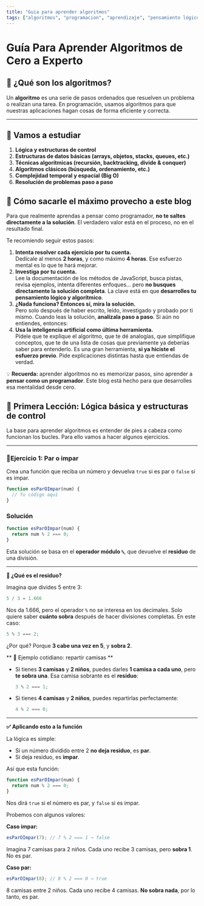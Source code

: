 ```yaml
---
title: "Guia para aprender algoritmos"
tags: ["algoritmos", "programacion", "aprendizaje", "pensamiento lógico"]
---
```


# Guía Para Aprender Algoritmos de Cero a Experto

## 📘 ¿Qué son los algoritmos?

Un **algoritmo** es una serie de pasos ordenados que resuelven un problema o realizan una tarea. En programación, usamos algoritmos para que nuestras aplicaciones hagan cosas de forma eficiente y correcta.


---

## 🧱 Vamos a estudiar

1. **Lógica y estructuras de control**
2. **Estructuras de datos básicas (arrays, objetos, stacks, queues, etc.)**
3. **Técnicas algorítmicas (recursión, backtracking, divide & conquer)**
4. **Algoritmos clásicos (búsqueda, ordenamiento, etc.)**
5. **Complejidad temporal y espacial (Big O)**
6. **Resolución de problemas paso a paso**

## 🧠 Cómo sacarle el máximo provecho a este blog

Para que realmente aprendas a pensar como programador, **no te saltes directamente a la solución**. El verdadero valor está en el proceso, no en el resultado final.

Te recomiendo seguir estos pasos:

1. **Intenta resolver cada ejercicio por tu cuenta.**  
   Dedícale al menos **2 horas**, y como máximo **4 horas**. Ese esfuerzo mental es lo que te hará mejorar.
2. **Investiga por tu cuenta.**  
   Lee la documentación de los métodos de JavaScript, busca pistas, revisa ejemplos, intenta diferentes enfoques... pero **no busques directamente la solución completa**. La clave está en que **desarrolles tu pensamiento lógico y algorítmico**.
3. **¿Nada funciona? Entonces sí, mira la solución.**  
   Pero solo después de haber escrito, leído, investigado y probado por ti mismo. Cuando leas la solución, **analízala paso a paso**. Si aún no entiendes, entonces:
4. **Usa la inteligencia artificial como última herramienta.**  
   Pídele que te explique el algoritmo, que te dé analogías, que simplifique conceptos, que te de una lista de cosas que previamente ya deberías saber para entenderlo. Es una gran herramienta, **si ya hiciste el esfuerzo previo**. Pide explicaciones distintas hasta que entiendas de verdad.

💡 **Recuerda:** aprender algoritmos no es memorizar pasos, sino aprender a **pensar como un programador**. Este blog está hecho para que desarrolles esa mentalidad desde cero.

## 🧭 Primera Lección: Lógica básica y estructuras de control

La base para aprender algoritmos es entender de pies a cabeza como funcionan los bucles. Para ello vamos a hacer algunos ejercicios.

---

### 🔸Ejercicio 1: Par o impar

Crea una función que reciba un número y devuelva `true` si es par o `false` si es impar.

```js
function esParOImpar(num) {
  // Tu código aquí
}
```

### Solución

```js
function esParOImpar(num) {
  return num % 2 === 0;
}
```

Esta solución se basa en el **operador módulo `%`**, que devuelve el **residuo** de una división.

---

**📘 ¿Qué es el residuo?**

Imagina que divides 5 entre 3:

```js
5 / 3 = 1.666
```

Nos da 1.666, pero el operador `%` no se interesa en los decimales. Solo quiere saber **cuánto sobra** después de hacer divisiones completas. En este caso:

```js
5 % 3 === 2;
```

¿Por qué? Porque **3 cabe una vez en 5**, y **sobra 2**.

** 👕 Ejemplo cotidiano: repartir camisas **

- Si tienes **3 camisas** y **2 niños**, puedes darles **1 camisa a cada uno**, pero **te sobra una**. Esa camisa sobrante es el **residuo**:
  ```js
  3 % 2 === 1;
  ```
- Si tienes **4 camisas** y **2 niños**, puedes repartirlas perfectamente:
  ```js
  4 % 2 === 0;
  ```

---

**✅ Aplicando esto a la función**

La lógica es simple:

- Si un número dividido entre 2 **no deja residuo**, es **par**.
- Si deja residuo, es **impar**.

Así que esta función:

```js
function esParOImpar(num) {
  return num % 2 === 0;
}
```

Nos dirá `true` si el número es par, y `false` si es impar.

Probemos con algunos valores:

**Caso impar:**

```js
esParOImpar(7); // 7 % 2 === 1 → false
```

Imagina 7 camisas para 2 niños. Cada uno recibe 3 camisas, pero **sobra 1**. No es par.

**Caso par:**

```js
esParOImpar(8); // 8 % 2 === 0 → true
```

8 camisas entre 2 niños. Cada uno recibe 4 camisas. **No sobra nada**, por lo tanto, es par.
